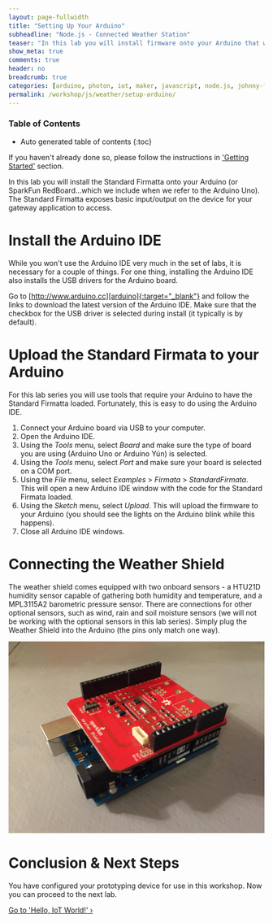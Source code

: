```yaml
---
layout: page-fullwidth
title: "Setting Up Your Arduino"
subheadline: "Node.js - Connected Weather Station"
teaser: "In this lab you will install firmware onto your Arduino that will enable communication with the gateway application."
show_meta: true
comments: true
header: no
breadcrumb: true
categories: [arduino, photon, iot, maker, javascript, node.js, johnny-five]
permalink: /workshop/js/weather/setup-arduino/
---
```

### Table of Contents
*  Auto generated table of contents
{:toc}

If you haven't already done so, please follow the instructions in ['Getting Started'](./getting-started/) section.

In this lab you will install the Standard Firmatta onto your Arduino (or SparkFun RedBoard...which we include when we refer to the Arduino Uno). The Standard Firmatta exposes basic input/output on the device for your gateway application to access.

# Install the Arduino IDE
While you won't use the Arduino IDE very much in the set of labs, it is necessary for a couple of things. For one thing, installing the Arduino IDE also installs the USB drivers for the Arduino board.

Go to [http://www.arduino.cc][arduino]{:target="_blank"} and follow the links to download the latest version of the Arduino IDE. Make sure that the checkbox for the USB driver is selected during install (it typically is by default).

# Upload the Standard Firmata to your Arduino
For this lab series you will use tools that require your Arduino to have the Standard Firmatta loaded. Fortunately, this is easy to do using the Arduino IDE.

1. Connect your Arduino board via USB to your computer.
2. Open the Arduino IDE.
3. Using the _Tools_ menu, select _Board_ and make sure the type of board you are using (Arduino Uno or Arduino Y&uacute;n) is selected.
4. Using the _Tools_ menu, select _Port_ and make sure your board is selected on a COM port.
5. Using the _File_ menu, select _Examples_ > _Firmata_ > _StandardFirmata_. This will open a new Arduino IDE window with the code for the Standard Firmata loaded.
6. Using the _Sketch_ menu, select _Upload_. This will upload the firmware to your Arduino (you should see the lights on the Arduino blink while this happens).
7. Close all Arduino IDE windows.

# Connecting the Weather Shield
The weather shield comes equipped with two onboard sensors - a HTU21D humidity sensor capable of gathering both humidity and temperature, and a MPL3115A2 barometric pressure sensor. There are connections for other optional sensors, such as wind, rain and soil moisture sensors (we will not be working with the optional sensors in this lab series). Simply plug the Weather Shield into the Arduino (the pins only match one way).

![Arduino Weather Shield](/images/devices/arduino-weather-station-1306x979.jpg)

# Conclusion &amp; Next Steps
You have configured your prototyping device for use in this workshop. Now you can proceed to the next lab.

<a class="radius button small" href="../hello-iot-world/">Go to  'Hello, IoT World!' ›</a>

[uno]: http://www.arduino.cc/en/Main/ArduinoBoardUno
[yun]: http://www.arduino.cc/en/Main/ArduinoBoardYun
[arduino]: http://www.arduino.cc